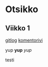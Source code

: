 # Otsikko

## Viikko 1

[gitlog](https://github.com/mleikas/ot-harjoitustyo/blob/master/laskarit/viikko1/gitlog.txt)
[komentorivi](https://github.com/mleikas/ot-harjoitustyo/blob/master/laskarit/viikko1/komentorivi.txt)


yup **yup** *yup*

testi 
